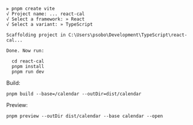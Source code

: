 ```terminal
⫸ pnpm create vite
√ Project name: ... react-cal
√ Select a framework: » React
√ Select a variant: » TypeScript

Scaffolding project in C:\Users\psobo\Development\TypeScript\react-cal...

Done. Now run:

  cd react-cal
  pnpm install
  pnpm run dev
```

Build:
```terminal
pnpm build --base=/calendar --outDir=dist/calendar
```

Preview: 
```terminal
pnpm preview --outDir dist/calendar --base calendar --open
```


